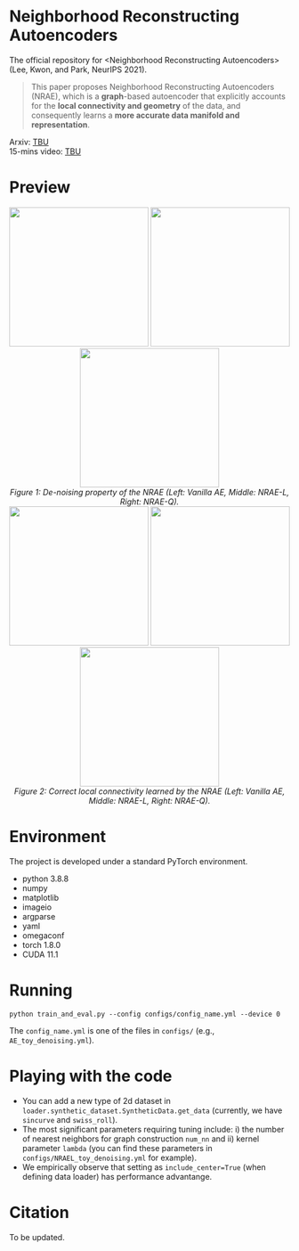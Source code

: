 # Neighborhood Reconstructing Autoencoders
The official repository for \<Neighborhood Reconstructing Autoencoders\> (Lee, Kwon, and Park, NeurIPS 2021).

> This paper proposes Neighborhood Reconstructing Autoencoders (NRAE), which is a **graph**-based autoencoder that explicitly accounts for the **local connectivity and geometry** of the data, and consequently learns a **more accurate data manifold and representation**.

Arxiv: [TBU]()  
15-mins video: [TBU]()

# Preview
<center>
<div class="imgCollage">
<span style="width: 31.8%"><img src="./results/AE_toy_denoising/AE_training.gif" width="250 height="190"/></span>
<span style="width: 31.8%"><img src="./results/NRAEL_toy_denoising/NRAEL_training.gif" width="250 height="190"/> </span>
<span style="width: 31.8%"><img src="./results/NRAEQ_toy_denoising/NRAEQ_training.gif" width="250 height="190"/> </span>
</div>
  <I>Figure 1: De-noising property of the NRAE (Left: Vanilla AE, Middle: NRAE-L, Right: NRAE-Q). </I>
</center>

<center>
<div class="imgCollage">
<span style="width: 31.8%"><img src="./results/AE_toy_geometry_preserving/AE_training.gif" width="250 height="190"/></span>
<span style="width: 31.8%"><img src="./results/NRAEL_toy_geometry_preserving/NRAEL_training.gif" width="250 height="190"/> </span>
<span style="width: 31.8%"><img src="./results/NRAEQ_toy_geometry_preserving/NRAEQ_training.gif" width="250 height="190"/> </span>
</div>
  <I>Figure 2: Correct local connectivity learned by the NRAE (Left: Vanilla AE, Middle: NRAE-L, Right: NRAE-Q).</I>
</center>

# Environment

The project is developed under a standard PyTorch environment.
- python 3.8.8
- numpy 
- matplotlib 
- imageio 
- argparse 
- yaml 
- omegaconf 
- torch 1.8.0
- CUDA 11.1

# Running
```
python train_and_eval.py --config configs/config_name.yml --device 0
```
The `config_name.yml` is one of the files in `configs/` (e.g., `AE_toy_denoising.yml`). 

# Playing with the code
- You can add a new type of 2d dataset in `loader.synthetic_dataset.SyntheticData.get_data` (currently, we have `sincurve` and `swiss_roll`).
- The most significant parameters requiring tuning include: i) the number of nearest neighbors for graph construction `num_nn` and ii) kernel parameter `lambda` (you can find these parameters in `configs/NRAEL_toy_denoising.yml` for example). 
- We empirically observe that setting as `include_center=True` (when defining data loader) has performance advantange. 

# Citation
To be updated.
